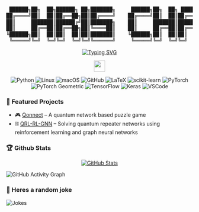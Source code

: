 <div align="center">
<pre style="font-family: monospace; font-size: 14px; line-height: 1.2em; overflow-x: hidden;">
 ██████╗██╗  ██╗██████╗ ██╗███████╗     ██████╗██╗  ██╗ █████╗ ██╗     ██╗  ██╗██╗ █████╗ ███████╗
██╔════╝██║  ██║██╔══██╗██║██╔════╝    ██╔════╝██║  ██║██╔══██╗██║     ██║ ██╔╝██║██╔══██╗██╔════╝
██║     ███████║██████╔╝██║███████╗    ██║     ███████║███████║██║     █████╔╝ ██║███████║███████╗
██║     ██╔══██║██╔══██╗██║╚════██║    ██║     ██╔══██║██╔══██║██║     ██╔═██╗ ██║██╔══██║╚════██║
╚██████╗██║  ██║██║  ██║██║███████║    ╚██████╗██║  ██║██║  ██║███████╗██║  ██╗██║██║  ██║███████║
 ╚═════╝╚═╝  ╚═╝╚═╝  ╚═╝╚═╝╚══════╝     ╚═════╝╚═╝  ╚═╝╚═╝  ╚═╝╚══════╝╚═╝  ╚═╝╚═╝╚═╝  ╚═╝╚══════╝
</pre>
</div>
<p align="center">
  <a href="https://git.io/typing-svg"><img src="https://readme-typing-svg.herokuapp.com?font=Fira+Code&pause=1000&center=true&vCenter=true&width=435&lines=Hi+there+👋!;Welcome+to+my+Github;This+is+a+work+in+progress" alt="Typing SVG" /></a>


<div align="center">
  
[<img src="https://img.icons8.com/color/48/linkedin.png" width="30">](https://www.linkedin.com/in/chris-chalkias-a9b683257/)



![Python](https://img.shields.io/badge/Python-3776AB?logo=python&logoColor=white)
![Linux](https://img.shields.io/badge/Linux-FCC624?style=flat&logo=linux&logoColor=black)
![macOS](https://img.shields.io/badge/macOS-000000?style=flat&logo=apple&logoColor=white)
![GitHub](https://img.shields.io/badge/GitHub-181717?logo=github&logoColor=white)
![LaTeX](https://img.shields.io/badge/LaTeX-008080?logo=latex&logoColor=white)
![scikit-learn](https://img.shields.io/badge/scikit--learn-F7931E?style=flat&logo=scikit-learn&logoColor=white)
![PyTorch](https://img.shields.io/badge/PyTorch-EE4C2C?logo=pytorch&logoColor=white)
![PyTorch Geometric](https://img.shields.io/badge/PyTorch%20Geometric-EE4C2C?style=flat&logo=pytorch&logoColor=white)
![TensorFlow](https://img.shields.io/badge/TensorFlow-FF6F00?logo=tensorflow&logoColor=white)
![Keras](https://img.shields.io/badge/Keras-D00000?logo=keras&logoColor=white)
![VSCode](https://img.shields.io/badge/VSCode-007ACC?style=flat&logo=visual-studio-code&logoColor=white)


<!--
More with https://badgen.net/
-->
</div>

### 🔬 Featured Projects
- 🎮 [Qonnect](https://github.com/chrishalkias/qonnect) – A quantum network based puzzle game
- ⛓️ [QRL-RL-GNN](https://github.com/chrishalkias/QRL-RN-GNN) – Solving quantum repeater networks using reinforcement learning and graph neural networks

### 🏆 Github Stats

<!-- ![Visitor Badge](https://komarev.com/ghpvc/?username=chrishalkias) -->
<div align="center">
  
[![GitHub Stats](https://github-readme-stats.vercel.app/api?username=chrishalkias&show_icons=true&theme=radical)](https://github.com/anuraghazra/github-readme-stats)

</div>

![GitHub Activity Graph](https://github-readme-activity-graph.vercel.app/graph?username=chrishalkias&theme=github-compact)


<!-- [![trophy](https://github-profile-trophy.vercel.app/?username=chrishalkias)](https://github.com/ryo-ma/github-profile-trophy) -->

### 🥸 Heres a random joke
![Jokes](https://readme-jokes.vercel.app/api?theme=default)








<!--
#Achievements

![Achievements](https://badges.pufler.dev/achievements/chrishalkias)
-->

<!--
- 🔭 I ’m currently working on ...
- 🌱 I’m currently learning ...
- 👯 I’m looking to collaborate on ...
- 🤔 I’m looking for help with ...
- 💬 Ask me about ...
- 📫 How to reach me: ...
- 😄 Pronouns: ...
- ⚡ Fun fact: ...
-->

